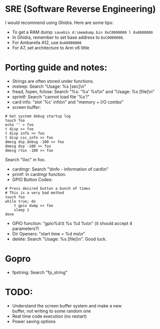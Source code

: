 # SRE (Software Reverse Engineering)
I would recommend using Ghidra. Here are some tips:
- To get a RAM dump: `savebin d:\memdump.bin 0xC0000000 l 0x8000000`  
- In Ghidra, remember to set base address to `0xC0000000`.  
- For Ambarella A12, use `0xA0000000`
- For A7, set architecture to Arm v6 little

# Porting guide and notes:
- Strings are often stored under functions.  
- msleep: Search "Usage: %s [sec]\n"
- fread, fopen, fclose: Search "%s: '%s' %s!\n" and "Usage: %s [file]\n"
- sprintf: Search "cannot load file '%s'!"
- card info: "slot '%c' info\n" and "memory + I/O combo"
- screen buffer:
```
# Get system debug startup log
touch foo
echo '' > foo
t disp >> foo
t disp info >> foo
t disp csc_info >> foo
dmesg dsp_debug -100 >> foo
dmesg dsp -100 >> foo
dmesg rtos -100 >> foo
```
Search "0xc" in foo.
- cardmgr: Search "\tinfo - information of card\n"
- printf: In cardmgr function.
- GPIO Button Codes:
```
# Press desired button a bunch of times
# This is a very bad method
touch foo
while true; do
	t gpio dump >> foo
	sleep 1
done
```
- GPIO function: "gpio%d:\t %s %d %s\n" (it should accept 4 parameters?)
- Dir Openers: "start time = %d ms\n"
- delete: Search "Usage: %s [file]\n". Good luck.

# Gopro
- fpstring: Search "fp_string"

# TODO:
- Understand the screen buffer system and make a new  
buffer, not writing to some random one
- Real time code execution (no restart)
- Power saving options
